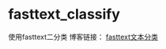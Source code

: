 # fasttext_classify
使用fasttext二分类
博客链接： [fasttext文本分类](https://blog.csdn.net/qq_44193969/article/details/119968520)